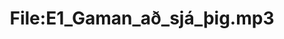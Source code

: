 ---
title: File:E1_Gaman_að_sjá_þig.mp3
recording of: Gaman að sjá þig.
reading speed: slow
speaker: E
license: CC0
---